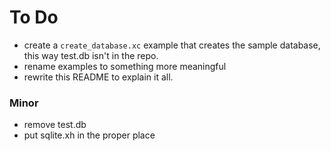 # To Do

+ create a `create_database.xc` example that creates the sample
  database, this way test.db isn't in the repo.
+ rename examples to something more meaningful
+ rewrite this README to explain it all.

### Minor
+ remove test.db
+ put sqlite.xh in the proper place
